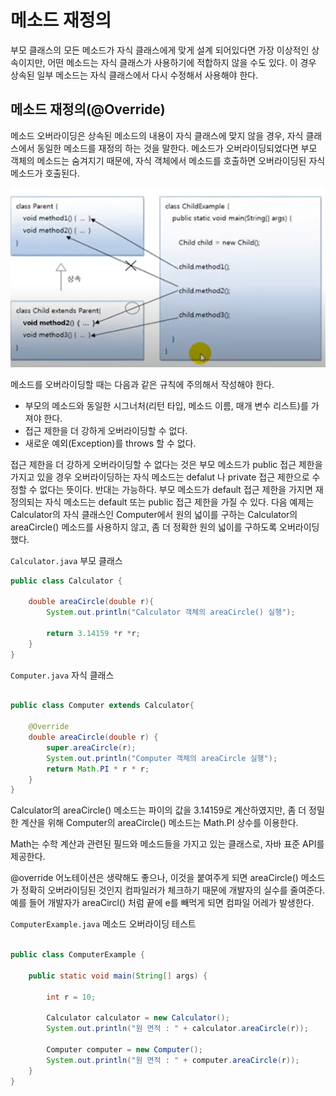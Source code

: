 # 메소드 재정의

부모 클래스의 모든 메소드가 자식 클래스에게 맞게 설계 되어있다면 가장 이상적인 상속이지만,
어떤 메소드는 자식 클래스가 사용하기에 적합하지 않을 수도 있다. 이 경우 상속된 일부 메소드는
자식 클래스에서 다시 수정해서 사용해야 한다. 

## 메소드 재정의(@Override)

메소드 오버라이딩은 상속된 메소드의 내용이 자식 클래스에 맞지 않을 경우, 자식 클래스에서 동일한 메소드를 
재정의 하는 것을 말한다. 메소드가 오버라이딩되었다면 부모 객체의 메소드는 숨겨지기 때문에,
자식 객체에서 메소드를 호출하면 오버라이딩된 자식 메소드가 호출된다.

![img.png](img.png)

메소드를 오버라이딩할 때는 다음과 같은 규칙에 주의해서 작성해야 한다.

- 부모의 메소드와 동일한 시그너처(리턴 타입, 메소드 이름, 매개 변수 리스트)를 가져야 한다.
- 접근 제한을 더 강하게 오버라이딩할 수 없다.
- 새로운 예외(Exception)를 throws 할 수 없다.

접근 제한을 더 강하게 오버라이딩할 수 없다는 것은 부모 메소드가 public 접근 제한을 가지고 있을 경우
오버라이딩하는 자식 메소드는 defalut 나 private 접근 제한으로 수정할 수 없다는 뜻이다.
반대는 가능하다. 부모 메소드가 default 접근 제한을 가지면 재정의되는 자식 메소드는 default 
또는 public 접근 제한을 가질 수 있다. 다음 예제는 Calculator의 자식 클래스인 Computer에서
원의 넓이를 구하는 Calculator의 areaCircle() 메소드를 사용하지 않고, 좀 더 정확한 원의 넓이를
구하도록 오버라이딩했다. 

`Calculator.java` 부모 클래스

```java
public class Calculator {

    double areaCircle(double r){
        System.out.println("Calculator 객체의 areaCircle() 실행");

        return 3.14159 *r *r;
    }
}

```

`Computer.java` 자식 클래스

```java

public class Computer extends Calculator{

    @Override
    double areaCircle(double r) {
        super.areaCircle(r);
        System.out.println("Computer 객체의 areaCircle 실행");
        return Math.PI * r * r;
    }
}
```

Calculator의 areaCircle() 메소드는 파이의 값을 3.14159로 계산하였지만,
좀 더 정밀한 계산을 위해 Computer의 areaCircle() 메소드는 Math.PI 상수를 이용한다.

Math는 수학 계산과 관련된 필드와 메소드들을 가지고 있는 클래스로, 자바 표준 API를 제공한다.

@override 어노테이션은 생략해도 좋으나, 이것을 붙여주게 되면 areaCircle() 메소드가
정확히 오버라이딩된 것인지 컴파일러가 체크하기 때문에 개발자의 실수를 줄여준다. 
예를 들어 개발자가 areaCircl() 처럼 끝에 e를 빼먹게 되면 컴파일 어레가 발생한다.

`ComputerExample.java` 메소드 오버라이딩 테스트

```java

public class ComputerExample {

    public static void main(String[] args) {

        int r = 10;

        Calculator calculator = new Calculator();
        System.out.println("원 면적 : " + calculator.areaCircle(r));

        Computer computer = new Computer();
        System.out.println("원 면적 : " + computer.areaCircle(r));
    }
}

```

